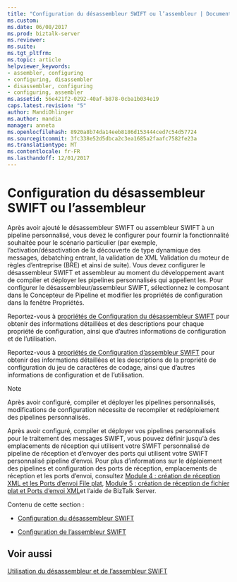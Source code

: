 ```yaml
---
title: "Configuration du désassembleur SWIFT ou l’assembleur | Documents Microsoft"
ms.custom: 
ms.date: 06/08/2017
ms.prod: biztalk-server
ms.reviewer: 
ms.suite: 
ms.tgt_pltfrm: 
ms.topic: article
helpviewer_keywords:
- assembler, configuring
- configuring, disassembler
- disassembler, configuring
- configuring, assembler
ms.assetid: 56e421f2-0292-40af-b878-0cba1b034e19
caps.latest.revision: "5"
author: MandiOhlinger
ms.author: mandia
manager: anneta
ms.openlocfilehash: 8920a8b74da14eeb8186d153444ced7c54d57724
ms.sourcegitcommit: 3fc338e52d5dbca2c3ea1685a2faafc7582fe23a
ms.translationtype: MT
ms.contentlocale: fr-FR
ms.lasthandoff: 12/01/2017
---
```

# <a name="configuring-the-swift-disassembler-or-assembler"></a>Configuration du désassembleur SWIFT ou l’assembleur
Après avoir ajouté le désassembleur SWIFT ou assembleur SWIFT à un pipeline personnalisé, vous devez le configurer pour fournir la fonctionnalité souhaitée pour le scénario particulier (par exemple, l’activation/désactivation de la découverte de type dynamique des messages, debatching entrant, la validation de XML Validation du moteur de règles d’entreprise (BRE) et ainsi de suite). Vous devez configurer le désassembleur SWIFT et assembleur au moment du développement avant de compiler et déployer les pipelines personnalisés qui appellent les. Pour configurer le désassembleur/assembleur SWIFT, sélectionnez le composant dans le Concepteur de Pipeline et modifier les propriétés de configuration dans la fenêtre Propriétés.  
  
 Reportez-vous à [propriétés de Configuration du désassembleur SWIFT](../../adapters-and-accelerators/accelerator-swift/swift-disassembler-configuration-properties.md) pour obtenir des informations détaillées et des descriptions pour chaque propriété de configuration, ainsi que d’autres informations de configuration et de l’utilisation.  
  
 Reportez-vous à [propriétés de Configuration d’assembleur SWIFT](../../adapters-and-accelerators/accelerator-swift/swift-assembler-configuration-properties.md) pour obtenir des informations détaillées et les descriptions de la propriété de configuration du jeu de caractères de codage, ainsi que d’autres informations de configuration et de l’utilisation.  
  
> [!NOTE]
>  Après avoir configuré, compiler et déployer les pipelines personnalisés, modifications de configuration nécessite de recompiler et redéploiement des pipelines personnalisés.  
  
 Après avoir configuré, compiler et déployer vos pipelines personnalisés pour le traitement des messages SWIFT, vous pouvez définir jusqu'à des emplacements de réception qui utilisent votre SWIFT personnalisé de pipeline de réception et d’envoyer des ports qui utilisent votre SWIFT personnalisé pipeline d’envoi. Pour plus d’informations sur le déploiement des pipelines et configuration des ports de réception, emplacements de réception et les ports d’envoi, consultez [Module 4 : création de réception XML et les Ports d’envoi File plat](../../adapters-and-accelerators/accelerator-swift/module-4-adding-an-xml-receive-location-and-flat-file-send-port.md), [Module 5 : création de réception de fichier plat et Ports d’envoi XML](../../adapters-and-accelerators/accelerator-swift/module-5-adding-a-flat-file-receive-location-and-xml-send-port.md)et l’aide de BizTalk Server.  
  
 Contenu de cette section :  
  
-   [Configuration du désassembleur SWIFT](../../adapters-and-accelerators/accelerator-swift/configuring-the-swift-disassembler.md)  
  
-   [Configuration de l’assembleur SWIFT](../../adapters-and-accelerators/accelerator-swift/configuring-the-swift-assembler.md)  
  
## <a name="see-also"></a>Voir aussi  
 [Utilisation du désassembleur et de l’assembleur SWIFT](../../adapters-and-accelerators/accelerator-swift/working-with-the-swift-disassembler-and-assembler.md)